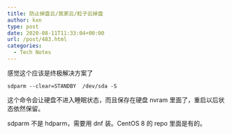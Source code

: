 ```yaml
---
title: 防止掉盘云/我家云/粒子云掉盘
author: kxn
type: post
date: 2020-08-11T11:33:04+00:00
url: /post/483.html
categories:
  - Tech Notes
---
```


感觉这个应该是终极解决方案了

    sdparm --clear=STANDBY  /dev/sda -S

这个命令会让硬盘不进入睡眠状态，而且保存在硬盘 nvram 里面了，重启以后状态依然保留。

sdparm 不是 hdparm，需要用 dnf 装。CentOS 8 的 repo 里面是有的。
